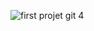 ![first projet git 4](https://github.com/Eve202/restaurant-web-page-04/assets/82505667/f7cf92c5-e331-454b-a7c3-a1ca45933d94)
